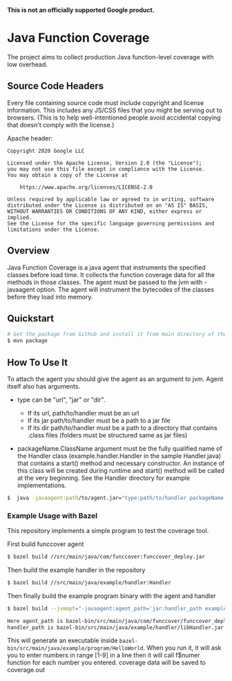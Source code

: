**This is not an officially supported Google product.**

# Java Function Coverage

The project aims to collect production Java function-level coverage with low overhead.

## Source Code Headers

Every file containing source code must include copyright and license
information. This includes any JS/CSS files that you might be serving out to
browsers. (This is to help well-intentioned people avoid accidental copying that
doesn't comply with the license.)

Apache header:

```
Copyright 2020 Google LLC

Licensed under the Apache License, Version 2.0 (the "License");
you may not use this file except in compliance with the License.
You may obtain a copy of the License at

    https://www.apache.org/licenses/LICENSE-2.0

Unless required by applicable law or agreed to in writing, software
distributed under the License is distributed on an "AS IS" BASIS,
WITHOUT WARRANTIES OR CONDITIONS OF ANY KIND, either express or implied.
See the License for the specific language governing permissions and
limitations under the License.
```

## Overview

Java Function Coverage is a java agent that instruments the specified classes before load time. It collects the function coverage data for all the methods in those classes. The agent must be passed to the jvm with -javaagent option. The agent will instrument the bytecodes of the classes before they load into memory. 

## Quickstart

```bash
# Get the package from Github and install it from main directory of the package
$ mvn package
```

## How To Use It

To attach the agent you should give the agent as an argument to jvm. Agent itself also has arguments. 

* type can be "url", "jar" or "dir". 
    * If its url, path/to/handler must be an url
    * If its jar path/to/handler must be a path to a jar file  
    * If its dir path/to/handler must be a path to a directory that contains .class files (folders must be structured same as jar files)
    
* packageName.ClassName argument must be the fully qualified name of the Handler class (example.handler.Handler in the sample Handler.java) that contains a start() method and necessary constructor. An instance of this class will be created during runtime and start() method will be called at the very beginning. See the Handler directory for example implementations.  

```bash
$  java -javaagent:path/to/agent.jar="type:path/to/handler packageName.ClassName" [other args..]
```

### Example Usage with Bazel
This repository implements a simple program to test the coverage tool.

First build funccover agent

```bash
$ bazel build //src/main/java/com/funccover:funccover_deploy.jar
```

Then build the example handler in the repository

```bash
$ bazel build //src/main/java/example/handler:Handler
```

Then finally build the example program binary with the agent and handler

```bash
$ bazel build --jvmopt="-javaagent:agent_path='jar:handler_path example.handler.Handler' "  //src/main/java/example/program:HelloWorld 

Here agent_path is bazel-bin/src/main/java/com/funccover/funccover_deploy.jar, 
handler_path is bazel-bin/src/main/java/example/handler/libHandler.jar
```

This will generate an executable inside ```bazel-bin/src/main/java/example/program/HelloWorld```.
When you run it, it will ask you to enter numbers in range [1-9] in a line then it will call f$numer function for each number you entered.
coverage data will be saved to coverage.out

